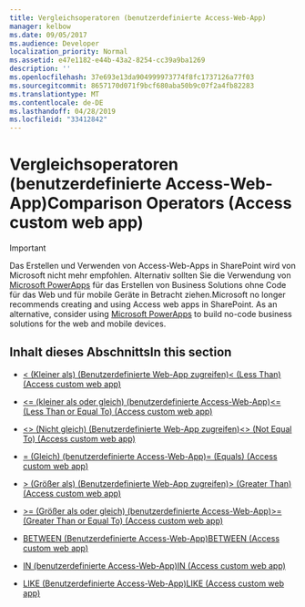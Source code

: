 ```yaml
---
title: Vergleichsoperatoren (benutzerdefinierte Access-Web-App)
manager: kelbow
ms.date: 09/05/2017
ms.audience: Developer
localization_priority: Normal
ms.assetid: e47e1182-e44b-43a2-8254-cc39a9ba1269
description: ''
ms.openlocfilehash: 37e693e13da904999973774f8fc1737126a77f03
ms.sourcegitcommit: 8657170d071f9bcf680aba50b9c07f2a4fb82283
ms.translationtype: MT
ms.contentlocale: de-DE
ms.lasthandoff: 04/28/2019
ms.locfileid: "33412842"
---
```

# <a name="comparison-operators-access-custom-web-app"></a><span data-ttu-id="8d009-102">Vergleichsoperatoren (benutzerdefinierte Access-Web-App)</span><span class="sxs-lookup"><span data-stu-id="8d009-102">Comparison Operators (Access custom web app)</span></span>

> [!IMPORTANT]
> <span data-ttu-id="8d009-p101">Das Erstellen und Verwenden von Access-Web-Apps in SharePoint wird von Microsoft nicht mehr empfohlen. Alternativ sollten Sie die Verwendung von [Microsoft PowerApps](https://powerapps.microsoft.com/en-us/) für das Erstellen von Business Solutions ohne Code für das Web und für mobile Geräte in Betracht ziehen.</span><span class="sxs-lookup"><span data-stu-id="8d009-p101">Microsoft no longer recommends creating and using Access web apps in SharePoint. As an alternative, consider using [Microsoft PowerApps](https://powerapps.microsoft.com/en-us/) to build no-code business solutions for the web and mobile devices.</span></span> 
  
## <a name="in-this-section"></a><span data-ttu-id="8d009-105">Inhalt dieses Abschnitts</span><span class="sxs-lookup"><span data-stu-id="8d009-105">In this section</span></span>

- [<span data-ttu-id="8d009-106">\< (Kleiner als) (Benutzerdefinierte Web-App zugreifen)</span><span class="sxs-lookup"><span data-stu-id="8d009-106">\< (Less Than) (Access custom web app)</span></span>](less-thanaccess-custom-web-app.md)
    
- [<span data-ttu-id="8d009-107">\<= (kleiner als oder gleich) (benutzerdefinierte Access-Web-App)</span><span class="sxs-lookup"><span data-stu-id="8d009-107">\<= (Less Than or Equal To) (Access custom web app)</span></span>](equalsless-than-or-equal-toaccess-custom-web-app.md)
    
- [<span data-ttu-id="8d009-108">\<\> (Nicht gleich) (Benutzerdefinierte Web-App zugreifen)</span><span class="sxs-lookup"><span data-stu-id="8d009-108">\<\> (Not Equal To) (Access custom web app)</span></span>](not-equal-toaccess-custom-web-app.md)
    
- [<span data-ttu-id="8d009-109">= (Gleich) (benutzerdefinierte Access-Web-App)</span><span class="sxs-lookup"><span data-stu-id="8d009-109">= (Equals) (Access custom web app)</span></span>](equalsequalsaccess-custom-web-app.md)
    
- [<span data-ttu-id="8d009-110">\> (Größer als) (Benutzerdefinierte Web-App zugreifen)</span><span class="sxs-lookup"><span data-stu-id="8d009-110">\> (Greater Than) (Access custom web app)</span></span>](greater-thanaccess-custom-web-app.md)
    
- [<span data-ttu-id="8d009-111">\>= (Größer als oder gleich) (benutzerdefinierte Access-Web-App)</span><span class="sxs-lookup"><span data-stu-id="8d009-111">\>= (Greater Than or Equal To) (Access custom web app)</span></span>](equalsgreater-than-or-equal-toaccess-custom-web-app.md)
    
- [<span data-ttu-id="8d009-112">BETWEEN (Benutzerdefinierte Access-Web-App)</span><span class="sxs-lookup"><span data-stu-id="8d009-112">BETWEEN (Access custom web app)</span></span>](between-access-custom-web-app.md)
    
- [<span data-ttu-id="8d009-113">IN (benutzerdefinierte Access-Web-App)</span><span class="sxs-lookup"><span data-stu-id="8d009-113">IN (Access custom web app)</span></span>](in-access-custom-web-app.md)
    
- [<span data-ttu-id="8d009-114">LIKE (Benutzerdefinierte Access-Web-App)</span><span class="sxs-lookup"><span data-stu-id="8d009-114">LIKE (Access custom web app)</span></span>](like-access-custom-web-app.md)
    

